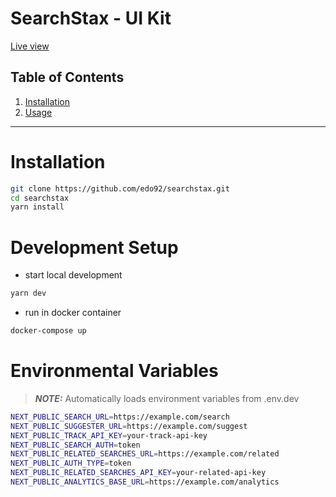 # SearchStax - UI Kit

[Live view](https://searchstax-9zy67ljuz-eduard-jacobs-projects.vercel.app/)

## Table of Contents

1. [Installation](#installation)
2. [Usage](#development-setup)

---

# Installation

```sh
git clone https://github.com/edo92/searchstax.git
cd searchstax
yarn install
```

# Development Setup

- start local development

```sh
yarn dev
```

- run in docker container

```sh
docker-compose up
```

# Environmental Variables

> **_NOTE:_** Automatically loads environment variables from .env.dev

```sh
NEXT_PUBLIC_SEARCH_URL=https://example.com/search
NEXT_PUBLIC_SUGGESTER_URL=https://example.com/suggest
NEXT_PUBLIC_TRACK_API_KEY=your-track-api-key
NEXT_PUBLIC_SEARCH_AUTH=token
NEXT_PUBLIC_RELATED_SEARCHES_URL=https://example.com/related
NEXT_PUBLIC_AUTH_TYPE=token
NEXT_PUBLIC_RELATED_SEARCHES_API_KEY=your-related-api-key
NEXT_PUBLIC_ANALYTICS_BASE_URL=https://example.com/analytics
```
